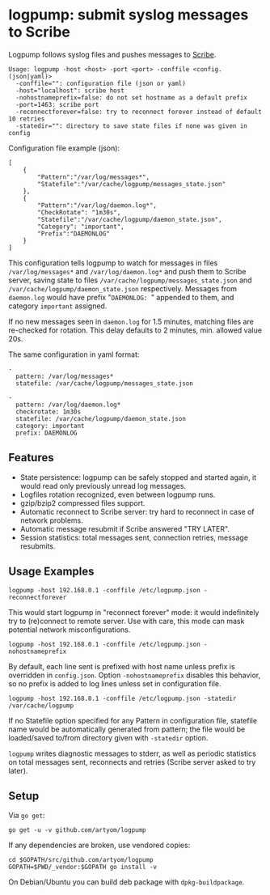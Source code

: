 # logpump: submit syslog messages to Scribe

Logpump follows syslog files and pushes messages to [Scribe][].

	Usage: logpump -host <host> -port <port> -conffile <config.(json|yaml)>
	  -conffile="": configuration file (json or yaml)
	  -host="localhost": scribe host
	  -nohostnameprefix=false: do not set hostname as a default prefix
	  -port=1463: scribe port
	  -reconnectforever=false: try to reconnect forever instead of default 10 retries
	  -statedir="": directory to save state files if none was given in config


Configuration file example (json):

	[
		{
			"Pattern":"/var/log/messages*",
			"Statefile":"/var/cache/logpump/messages_state.json"
		},
		{
			"Pattern":"/var/log/daemon.log*",
			"CheckRotate": "1m30s",
			"Statefile":"/var/cache/logpump/daemon_state.json",
			"Category": "important",
			"Prefix":"DAEMONLOG"
		}
	]

This configuration tells logpump to watch for messages in files
`/var/log/messages*` and `/var/log/daemon.log*` and push them to Scribe server,
saving state to files `/var/cache/logpump/messages_state.json` and
`/var/cache/logpump/daemon_state.json` respectively. Messages from `daemon.log`
would have prefix "`DAEMONLOG: `" appended to them, and category `important`
assigned.

If no new messages seen in `daemon.log` for 1.5 minutes, matching files are
re-checked for rotation. This delay defaults to 2 minutes, min. allowed value
20s.

The same configuration in yaml format:

	-
	  pattern: /var/log/messages*
	  statefile: /var/cache/logpump/messages_state.json

	-
	  pattern: /var/log/daemon.log*
	  checkrotate: 1m30s
	  statefile: /var/cache/logpump/daemon_state.json
	  category: important
	  prefix: DAEMONLOG

## Features

* State persistence: logpump can be safely stopped and started again, it would
  read only previously unread log messages.
* Logfiles rotation recognized, even between logpump runs.
* gzip/bzip2 compressed files support.
* Automatic reconnect to Scribe server: try hard to reconnect in case of
  network problems.
* Automatic message resubmit if Scribe answered "TRY LATER".
* Session statistics: total messages sent, connection retries, message
  resubmits.

## Usage Examples

	logpump -host 192.168.0.1 -conffile /etc/logpump.json -reconnectforever

This would start logpump in "reconnect forever" mode: it would indefinitely try
to (re)connect to remote server. Use with care, this mode can mask potential
network misconfigurations.

	logpump -host 192.168.0.1 -conffile /etc/logpump.json -nohostnameprefix

By default, each line sent is prefixed with host name unless prefix is
overridden in `config.json`. Option `-nohostnameprefix` disables this behavior,
so no prefix is added to log lines unless set in configuration file.

	logpump -host 192.168.0.1 -conffile /etc/logpump.json -statedir /var/cache/logpump

If no Statefile option specified for any Pattern in configuration file,
statefile name would be automatically generated from pattern; the file would be
loaded/saved to/from directory given with `-statedir` option.

`logpump` writes diagnostic messages to stderr, as well as periodic statistics
on total messages sent, reconnects and retries (Scribe server asked to try
later).

## Setup

Via `go get`:

	go get -u -v github.com/artyom/logpump

If any dependencies are broken, use vendored copies:

	cd $GOPATH/src/github.com/artyom/logpump
	GOPATH=$PWD/_vendor:$GOPATH go install -v

On Debian/Ubuntu you can build deb package with `dpkg-buildpackage`.

[Scribe]: https://github.com/facebook/scribe
